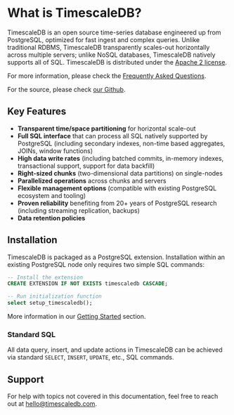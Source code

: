 # What is TimescaleDB?
TimescaleDB is an open source time-series database engineered up from
PostgreSQL, optimized for fast ingest and complex queries. Unlike
traditional RDBMS, TimescaleDB transparently scales-out horizontally
across multiple servers; unlike NoSQL databases, TimescaleDB natively
supports all of SQL. TimescaleDB is distributed under the [Apache 2
license](https://github.com/timescale/timescaledb/blob/master/LICENSE).

For more information, please check the [Frequently Asked Questions][FAQ].

For the source, please
check [our Github](https://github.com/timescale/timescaledb).

## Key Features
- **Transparent time/space partitioning** for horizontal scale-out
- **Full SQL interface** that can process all SQL natively supported by
PostgreSQL (including secondary indexes, non-time based aggregates,
JOINs, window functions)
- **High data write rates** (including batched commits, in-memory
indexes, transactional support, support for data backfill)
- **Right-sized chunks** (two-dimensional data partitions) on single-nodes
- **Parallelized operations** across chunks and servers
- **Flexible management options** (compatible with existing PostgreSQL
ecosystem and tooling)
- **Proven reliability** benefiting from 20+ years of PostgreSQL
research (including streaming replication, backups)
- **Data retention policies**

## Installation
TimescaleDB is packaged as a PostgreSQL extension. Installation within
an existing PostgreSQL node only requires two simple SQL commands:
```sql
-- Install the extension
CREATE EXTENSION IF NOT EXISTS timescaledb CASCADE;

-- Run initialization function
select setup_timescaledb();
```

More information in our [Getting Started][] section.

[Getting Started]: /getting-started
[FAQ]: /faq

### Standard SQL

All data query, insert, and update actions in TimescaleDB can be
achieved via standard `SELECT`, `INSERT`, `UPDATE`, etc., SQL commands.


## Support

For help with topics not covered in this documentation, feel free to
reach out at <hello@timescaledb.com>.<!-- or join the Google Group[LINK].-->
